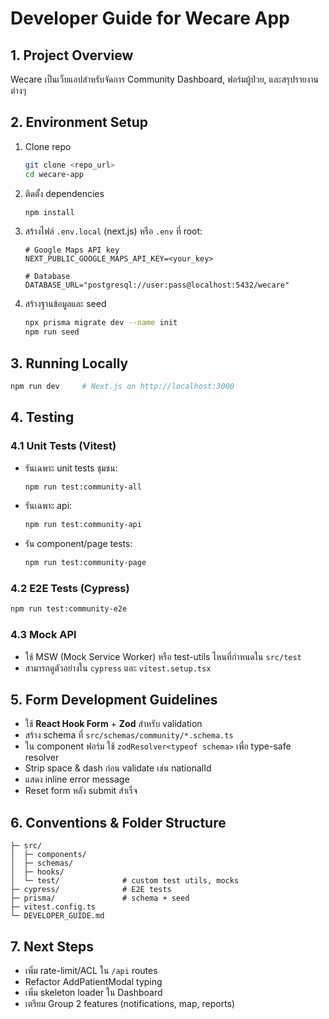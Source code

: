 # Developer Guide for Wecare App

## 1. Project Overview

Wecare เป็นเว็บแอปสำหรับจัดการ Community Dashboard, ฟอร์มผู้ป่วย, และสรุปรายงานต่างๆ

## 2. Environment Setup

1. Clone repo
   ```bash
   git clone <repo_url>
   cd wecare-app
   ```
2. ติดตั้ง dependencies
   ```bash
   npm install
   ```
3. สร้างไฟล์ `.env.local` (next.js) หรือ `.env` ที่ root:
   ```env
   # Google Maps API key
   NEXT_PUBLIC_GOOGLE_MAPS_API_KEY=<your_key>

   # Database
   DATABASE_URL="postgresql://user:pass@localhost:5432/wecare"
   ```
4. สร้างฐานข้อมูลและ seed
   ```bash
   npx prisma migrate dev --name init
   npm run seed
   ```

## 3. Running Locally

```bash
npm run dev     # Next.js on http://localhost:3000
```  

## 4. Testing

### 4.1 Unit Tests (Vitest)

- รันเฉพาะ unit tests ชุมชน:
  ```bash
  npm run test:community-all
  ```
- รันเฉพาะ api:
  ```bash
  npm run test:community-api
  ```
- รัน component/page tests:
  ```bash
  npm run test:community-page
  ```

### 4.2 E2E Tests (Cypress)

```bash
npm run test:community-e2e
```  

### 4.3 Mock API

- ใช้ MSW (Mock Service Worker) หรือ test-utils ไหนที่กำหนดใน `src/test`  
- สามารถดูตัวอย่างใน `cypress` และ `vitest.setup.tsx`

## 5. Form Development Guidelines

- ใช้ **React Hook Form** + **Zod** สำหรับ validation
- สร้าง schema ที่ `src/schemas/community/*.schema.ts`
- ใน component ฟอร์ม ใช้ `zodResolver<typeof schema>` เพื่อ type-safe resolver
- Strip space & dash ก่อน validate เช่น nationalId
- แสดง inline error message
- Reset form หลัง submit สำเร็จ

## 6. Conventions & Folder Structure

```
├─ src/
│  ├─ components/
│  ├─ schemas/
│  ├─ hooks/
│  └─ test/              # custom test utils, mocks
├─ cypress/              # E2E tests
├─ prisma/               # schema + seed
├─ vitest.config.ts
└─ DEVELOPER_GUIDE.md
```

## 7. Next Steps

- เพิ่ม rate-limit/ACL ใน `/api` routes
- Refactor AddPatientModal typing
- เพิ่ม skeleton loader ใน Dashboard
- เตรียม Group 2 features (notifications, map, reports)
